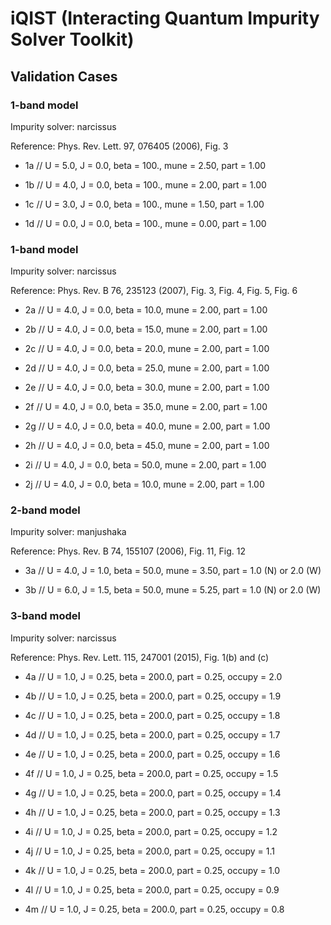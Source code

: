 # iQIST (Interacting Quantum Impurity Solver Toolkit)

## Validation Cases

### 1-band model

Impurity solver: narcissus

Reference: Phys. Rev. Lett. 97, 076405 (2006), Fig. 3

* 1a // U = 5.0, J = 0.0, beta = 100., mune = 2.50, part = 1.00

* 1b // U = 4.0, J = 0.0, beta = 100., mune = 2.00, part = 1.00

* 1c // U = 3.0, J = 0.0, beta = 100., mune = 1.50, part = 1.00

* 1d // U = 0.0, J = 0.0, beta = 100., mune = 0.00, part = 1.00

### 1-band model

Impurity solver: narcissus

Reference: Phys. Rev. B 76, 235123 (2007), Fig. 3, Fig. 4, Fig. 5, Fig. 6

* 2a // U = 4.0, J = 0.0, beta = 10.0, mune = 2.00, part = 1.00

* 2b // U = 4.0, J = 0.0, beta = 15.0, mune = 2.00, part = 1.00

* 2c // U = 4.0, J = 0.0, beta = 20.0, mune = 2.00, part = 1.00

* 2d // U = 4.0, J = 0.0, beta = 25.0, mune = 2.00, part = 1.00

* 2e // U = 4.0, J = 0.0, beta = 30.0, mune = 2.00, part = 1.00

* 2f // U = 4.0, J = 0.0, beta = 35.0, mune = 2.00, part = 1.00

* 2g // U = 4.0, J = 0.0, beta = 40.0, mune = 2.00, part = 1.00

* 2h // U = 4.0, J = 0.0, beta = 45.0, mune = 2.00, part = 1.00

* 2i // U = 4.0, J = 0.0, beta = 50.0, mune = 2.00, part = 1.00

* 2j // U = 4.0, J = 0.0, beta = 10.0, mune = 2.00, part = 1.00

### 2-band model

Impurity solver: manjushaka

Reference: Phys. Rev. B 74, 155107 (2006), Fig. 11, Fig. 12

* 3a // U = 4.0, J = 1.0, beta = 50.0, mune = 3.50, part = 1.0 (N) or 2.0 (W)

* 3b // U = 6.0, J = 1.5, beta = 50.0, mune = 5.25, part = 1.0 (N) or 2.0 (W)

### 3-band model

Impurity solver: narcissus

Reference: Phys. Rev. Lett. 115, 247001 (2015), Fig. 1(b) and (c)

* 4a // U = 1.0, J = 0.25, beta = 200.0, part = 0.25, occupy = 2.0

* 4b // U = 1.0, J = 0.25, beta = 200.0, part = 0.25, occupy = 1.9

* 4c // U = 1.0, J = 0.25, beta = 200.0, part = 0.25, occupy = 1.8

* 4d // U = 1.0, J = 0.25, beta = 200.0, part = 0.25, occupy = 1.7

* 4e // U = 1.0, J = 0.25, beta = 200.0, part = 0.25, occupy = 1.6

* 4f // U = 1.0, J = 0.25, beta = 200.0, part = 0.25, occupy = 1.5

* 4g // U = 1.0, J = 0.25, beta = 200.0, part = 0.25, occupy = 1.4

* 4h // U = 1.0, J = 0.25, beta = 200.0, part = 0.25, occupy = 1.3

* 4i // U = 1.0, J = 0.25, beta = 200.0, part = 0.25, occupy = 1.2

* 4j // U = 1.0, J = 0.25, beta = 200.0, part = 0.25, occupy = 1.1

* 4k // U = 1.0, J = 0.25, beta = 200.0, part = 0.25, occupy = 1.0

* 4l // U = 1.0, J = 0.25, beta = 200.0, part = 0.25, occupy = 0.9

* 4m // U = 1.0, J = 0.25, beta = 200.0, part = 0.25, occupy = 0.8
